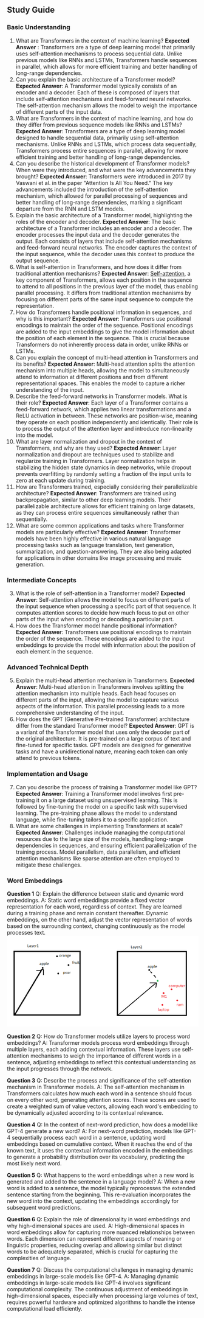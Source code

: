 ## Study Guide

### Basic Understanding

1. What are Transformers in the context of machine learning?
**Expected Answer** : Transformers are a type of deep learning model that primarily uses self-attention mechanisms to process sequential data. Unlike previous models like RNNs and LSTMs, Transformers handle sequences in parallel, which allows for more efficient training and better handling of long-range dependencies.
2. Can you explain the basic architecture of a Transformer model?
**Expected Answer**: A Transformer model typically consists of an encoder and a decoder. Each of these is composed of layers that include self-attention mechanisms and feed-forward neural networks. The self-attention mechanism allows the model to weigh the importance of different parts of the input data.
1. What are Transformers in the context of machine learning, and how do they differ from previous sequence models like RNNs and LSTMs?
**Expected Answer**: Transformers are a type of deep learning model designed to handle sequential data, primarily using self-attention mechanisms. Unlike RNNs and LSTMs, which process data sequentially, Transformers process entire sequences in parallel, allowing for more efficient training and better handling of long-range dependencies.
2. Can you describe the historical development of Transformer models? When were they introduced, and what were the key advancements they brought?
**Expected Answer**: Transformers were introduced in 2017 by Vaswani et al. in the paper "Attention Is All You Need." The key advancements included the introduction of the self-attention mechanism, which allowed for parallel processing of sequences and better handling of long-range dependencies, marking a significant departure from the RNN and LSTM models.
3. Explain the basic architecture of a Transformer model, highlighting the roles of the encoder and decoder.
**Expected Answer**: The basic architecture of a Transformer includes an encoder and a decoder. The encoder processes the input data and the decoder generates the output. Each consists of layers that include self-attention mechanisms and feed-forward neural networks. The encoder captures the context of the input sequence, while the decoder uses this context to produce the output sequence.
4. What is self-attention in Transformers, and how does it differ from traditional attention mechanisms?
**Expected Answer**: [Self-attention](Models/self-attention.md), a key component of Transformers, allows each position in the sequence to attend to all positions in the previous layer of the model, thus enabling parallel processing. It differs from traditional attention mechanisms by focusing on different parts of the same input sequence to compute the representation.
5. How do Transformers handle positional information in sequences, and why is this important?
**Expected Answer**: Transformers use positional encodings to maintain the order of the sequence. Positional encodings are added to the input embeddings to give the model information about the position of each element in the sequence. This is crucial because Transformers do not inherently process data in order, unlike RNNs or LSTMs.
6. Can you explain the concept of multi-head attention in Transformers and its benefits?
**Expected Answer**: Multi-head attention splits the attention mechanism into multiple heads, allowing the model to simultaneously attend to information at different positions and from different representational spaces. This enables the model to capture a richer understanding of the input.
7. Describe the feed-forward networks in Transformer models. What is their role?
**Expected Answer**: Each layer of a Transformer contains a feed-forward network, which applies two linear transformations and a ReLU activation in between. These networks are position-wise, meaning they operate on each position independently and identically. Their role is to process the output of the attention layer and introduce non-linearity into the model.
8. What are layer normalization and dropout in the context of Transformers, and why are they used?
**Expected Answer**: Layer normalization and dropout are techniques used to stabilize and regularize training in Transformers. Layer normalization helps in stabilizing the hidden state dynamics in deep networks, while dropout prevents overfitting by randomly setting a fraction of the input units to zero at each update during training.
9. How are Transformers trained, especially considering their parallelizable architecture?
**Expected Answer**: Transformers are trained using backpropagation, similar to other deep learning models. Their parallelizable architecture allows for efficient training on large datasets, as they can process entire sequences simultaneously rather than sequentially.
10. What are some common applications and tasks where Transformer models are particularly effective?
**Expected Answer**: Transformer models have been highly effective in various natural language processing tasks such as language translation, text generation, summarization, and question-answering. They are also being adapted for applications in other domains like image processing and music generation.

### Intermediate Concepts
3. What is the role of self-attention in a Transformer model?
**Expected Answer**: Self-attention allows the model to focus on different parts of the input sequence when processing a specific part of that sequence. It computes attention scores to decide how much focus to put on other parts of the input when encoding or decoding a particular part.
4. How does the Transformer model handle positional information?
**Expected Answer**: Transformers use positional encodings to maintain the order of the sequence. These encodings are added to the input embeddings to provide the model with information about the position of each element in the sequence.

### Advanced Technical Depth
5. Explain the multi-head attention mechanism in Transformers.
**Expected Answer**: Multi-head attention in Transformers involves splitting the attention mechanism into multiple heads. Each head focuses on different parts of the input, allowing the model to capture various aspects of the information. This parallel processing leads to a more comprehensive understanding of the input.
6. How does the GPT (Generative Pre-trained Transformer) architecture differ from the standard Transformer model?
**Expected Answer**: GPT is a variant of the Transformer model that uses only the decoder part of the original architecture. It is pre-trained on a large corpus of text and fine-tuned for specific tasks. GPT models are designed for generative tasks and have a unidirectional nature, meaning each token can only attend to previous tokens.

### Implementation and Usage
7. Can you describe the process of training a Transformer model like GPT?
**Expected Answer**: Training a Transformer model involves first pre-training it on a large dataset using unsupervised learning. This is followed by fine-tuning the model on a specific task with supervised learning. The pre-training phase allows the model to understand language, while fine-tuning tailors it to a specific application.
8. What are some challenges in implementing Transformers at scale?
**Expected Answer**: Challenges include managing the computational resources due to the large size of the models, handling long-range dependencies in sequences, and ensuring efficient parallelization of the training process. Model parallelism, data parallelism, and efficient attention mechanisms like sparse attention are often employed to mitigate these challenges.

### Word Embeddings
**Question 1**
Q: Explain the difference between static and dynamic word embeddings.
A: Static word embeddings provide a fixed vector representation for each word, regardless of context. They are learned during a training phase and remain constant thereafter. Dynamic embeddings, on the other hand, adjust the vector representation of words based on the surrounding context, changing continuously as the model processes text.
![dynamic embeddings changing weights through the layers](Resources/layer1-layer2-word-embedding-vectors.png)


**Question 2**
Q: How do Transformer models utilize layers to process word embeddings?
A: Transformer models process word embeddings through multiple layers, each adding contextual information. These layers use self-attention mechanisms to weigh the importance of different words in a sentence, adjusting embeddings to reflect this contextual understanding as the input progresses through the network.

**Question 3**
Q: Describe the process and significance of the self-attention mechanism in Transformer models.
A: The self-attention mechanism in Transformers calculates how much each word in a sentence should focus on every other word, generating attention scores. These scores are used to create a weighted sum of value vectors, allowing each word's embedding to be dynamically adjusted according to its contextual relevance.

**Question 4**
Q: In the context of next-word prediction, how does a model like GPT-4 generate a new word?
A: For next-word prediction, models like GPT-4 sequentially process each word in a sentence, updating word embeddings based on cumulative context. When it reaches the end of the known text, it uses the contextual information encoded in the embeddings to generate a probability distribution over its vocabulary, predicting the most likely next word.

**Question 5**
Q: What happens to the word embeddings when a new word is generated and added to the sentence in a language model?
A: When a new word is added to a sentence, the model typically reprocesses the extended sentence starting from the beginning. This re-evaluation incorporates the new word into the context, updating the embeddings accordingly for subsequent word predictions.

**Question 6**
Q: Explain the role of dimensionality in word embeddings and why high-dimensional spaces are used.
A: High-dimensional spaces in word embeddings allow for capturing more nuanced relationships between words. Each dimension can represent different aspects of meaning or linguistic properties, reducing overlap and allowing similar but distinct words to be adequately separated, which is crucial for capturing the complexities of language.

**Question 7**
Q: Discuss the computational challenges in managing dynamic embeddings in large-scale models like GPT-4.
A: Managing dynamic embeddings in large-scale models like GPT-4 involves significant computational complexity. The continuous adjustment of embeddings in high-dimensional spaces, especially when processing large volumes of text, requires powerful hardware and optimized algorithms to handle the intense computational load efficiently.